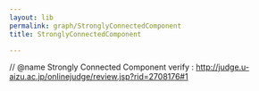 ```yaml
---
layout: lib
permalink: graph/StronglyConnectedComponent
title: StronglyConnectedComponent

---
```


// @name Strongly Connected Component
verify : http://judge.u-aizu.ac.jp/onlinejudge/review.jsp?rid=2708176#1
